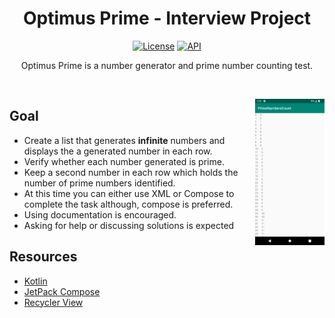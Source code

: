 <h1 align="center">Optimus Prime - Interview Project</h1>

<p align="center">
  <a href="https://opensource.org/licenses/Apache-2.0"><img alt="License" src="https://img.shields.io/badge/License-Apache%202.0-blue.svg"/></a>
  <a href="https://android-arsenal.com/api?level=26"><img alt="API" src="https://img.shields.io/badge/API-26%2B-brightgreen.svg?style=flat"/></a>
</p>

<p align="center">  
Optimus Prime is a number generator and prime number counting test.
</p>
</br>

<p align="center">
<img src="/repository_resource/Screenshot.png" align="right"  width="22%"/>
</p>

## Goal
- Create a list that generates **infinite** numbers and displays the a generated number in each row.
- Verify whether each number generated is prime.
- Keep a second number in each row which holds the number of prime numbers identified.
- At this time you can either use XML or Compose to complete the task although, compose is preferred.
- Using documentation is encouraged.
- Asking for help or discussing solutions is expected


## Resources
- [Kotlin](https://kotlinlang.org/) 
- [JetPack Compose](https://developer.android.com/jetpack/compose)
- [Recycler View](https://developer.android.com/develop/ui/views/layout/recyclerview)


